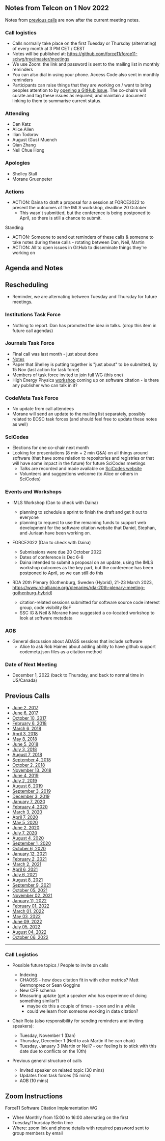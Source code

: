 ## Notes from Telcon on 1 Nov 2022

Notes from [previous calls](#previous-calls) are now after the current meeting notes.

### Call logistics

- Calls normally take place on the first Tuesday or Thursday (alternating) of every month at 3 PM CET / CEST
- Notes will be published at: https://github.com/force11/force11-sciwg/tree/master/meetings
- We use Zoom: the link and password is sent to the mailing list in monthly reminders
- You can also dial in using your phone. Access Code also sent in monthly reminders
- Participants can raise things that they are working on / want to bring peoples attention to by [opening a GitHub issue](https://github.com/force11/force11-sciwg/issues). The co-chairs will curate and tag these issues as required, and maintain a document linking to them to summarise current status.

### Attending
- Dan Katz
- Alice Allen
- Ilian Todorov
- August (Gus) Muench
- Qian Zhang
- Neil Chue Hong

### Apologies
- Shelley Stall
- Morane Gruenpeter


### Actions

- ACTION: Daina to draft a proposal for a session at FORCE2022 to present the outcomes of the IMLS workshop, deadline 20 October
  - This wasn't submitted, but the conference is being postponed to April, so there is still a chance to submit.

Standing:

- ACTION: Someone to send out reminders of these calls & someone to take notes during these calls - rotating between Dan, Neil, Martin
- ACTION: All to open issues in GitHub to disseminate things they're working on

## Agenda and Notes

## Rescheduling
- Reminder, we are alternating between Tuesday and Thursday for future meetings.

### Institutions Task Force

- Nothing to report. Dan has promoted the idea in talks. (drop this item in future call agendas)

### Journals Task Force 

- Final call was last month - just about done
- [Notes](https://docs.google.com/document/d/17WY98Rafa1ioFmeSwy0SYR1AgjbfrvR2Hh3B29rDvb0/edit)
- Paper that Shelley is putting together is "just about" to be submitted, by 15 Nov (last action for task force)
- Members of task force invited to join full WG (this one)
- High Energy Physics [workshop](https://indico.cern.ch/event/1211229/) coming up on software citation - is there any publisher who can talk in it?

### CodeMeta Task Force

- No update from call attendees
- Morane will send an update to the mailing list separately, possibly related to EOSC task forces (and should feel free to update these notes as well)

### SciCodes

- Elections for one co-chair next month
- Looking for presentations (8 min + 2 min Q&A) on all things around software (that have some relation to repositories and registries or that will have some impact in the future) for future SciCodes meetings
  - Talks are recorded and made available on [SciCodes website](https://scicodes.net)
  - Volunteers and suggestions welcome (to Alice or others in SciCodes)

### Events and Workshops

- IMLS Workshop (Dan to check with Daina)
  - planning to schedule a sprint to finish the draft and get it out to everyone
  - planning to request to use the remaining funds to support web development for the software citation website that Daniel, Stephan, and Juriaan have been working on. 

- FORCE2022 (Dan to check with Daina)
  - Submissions were due 20 October 2022
  - Dates of conference is Dec 6-8
  - Daina intended to submit a proposal on an update, using the IMLS workshop outcomes as the key part, but the conference has been postponed to April, so we can still do this

- RDA 20th Plenary (Gothenburg, Sweden (Hybrid), 21-23 March 2023, https://www.rd-alliance.org/plenaries/rda-20th-plenary-meeting-gothenburg-hybrid)
  - citation-related sessions submitted for software source code interest group, code visibility BoF
  - SSC IG & Neil & Morane have suggested a co-located workshop to look at software metadata

### AOB

- General discussion about ADASS sessions that include software
  - Alice to ask Rob Haines about adding ability to have github support codemeta.json files as a citation method

### Date of Next Meeting

- December 1, 2022 (back to Thursday, and back to normal time in US/Canada)

## Previous Calls

- [June 2, 2017](https://github.com/force11/force11-sciwg/blob/master/meetings/20170602-Notes.md)
- [June 6, 2017](https://github.com/force11/force11-sciwg/blob/master/meetings/20170606-Notes.md)
- [October 10, 2017](https://github.com/force11/force11-sciwg/blob/master/meetings/20171010-Notes.md)
- [February 6, 2018](https://github.com/force11/force11-sciwg/blob/master/meetings/20180206-Notes.md)
- [March 6, 2018](https://github.com/force11/force11-sciwg/blob/master/meetings/20180306-Notes.md)
- [April 3, 2018](https://github.com/force11/force11-sciwg/blob/master/meetings/20180403-Notes.md)
- [May 8, 2018](https://github.com/force11/force11-sciwg/blob/master/meetings/20180508-Notes.md)
- [June 5, 2018](https://github.com/force11/force11-sciwg/blob/master/meetings/20180605-Notes.md)
- [July 3, 2018](https://github.com/force11/force11-sciwg/blob/master/meetings/20180703-Notes.md)
- [August 7, 2018](https://github.com/force11/force11-sciwg/blob/master/meetings/20180807-Notes.md)
- [September 4, 2018](https://github.com/force11/force11-sciwg/blob/master/meetings/20180904-Notes.md)
- [October 2, 2018](https://github.com/force11/force11-sciwg/blob/master/meetings/20181002-Notes.md)
- [November 13, 2018](https://github.com/force11/force11-sciwg/blob/master/meetings/20181113-Notes.md)
- [June 4, 2019](https://github.com/force11/force11-sciwg/blob/master/meetings/20190604-Notes.md)
- [July 2, 2019](https://github.com/force11/force11-sciwg/blob/master/meetings/20190702-Notes.md)
- [August 6, 2019](https://github.com/force11/force11-sciwg/blob/master/meetings/20190806-Notes.md)
- [September 3, 2019](https://github.com/force11/force11-sciwg/blob/master/meetings/20190903-Notes.md)
- [December 3, 2019](https://github.com/force11/force11-sciwg/blob/master/meetings/20191203-Notes.md)
- [January 7, 2020](https://github.com/force11/force11-sciwg/blob/master/meetings/20200107-Notes.md)
- [February 4, 2020](https://github.com/force11/force11-sciwg/blob/master/meetings/20200204-Notes.md)
- [March 3, 2020](https://github.com/force11/force11-sciwg/blob/master/meetings/20200303-Notes.md)
- [April 7, 2020](https://github.com/force11/force11-sciwg/blob/master/meetings/20200407-Notes.md)
- [May 5, 2020](https://github.com/force11/force11-sciwg/blob/master/meetings/20200505-Notes.md)
- [June 2, 2020](https://github.com/force11/force11-sciwg/blob/master/meetings/20200602-Notes.md)
- [July 7, 2020](https://github.com/force11/force11-sciwg/blob/master/meetings/20200707-Notes.md)
- [August 4, 2020](https://github.com/force11/force11-sciwg/blob/master/meetings/20200804-Notes.md)
- [September 1, 2020](https://github.com/force11/force11-sciwg/blob/master/meetings/20200901-Notes.md)
- [October 6, 2020](https://github.com/force11/force11-sciwg/blob/master/meetings/20201006-Notes.md)
- [January 12, 2021](https://github.com/force11/force11-sciwg/blob/master/meetings/20210112-Notes.md)
- [February 2, 2021](https://github.com/force11/force11-sciwg/blob/master/meetings/20210202-Notes.md)
- [March 2, 2021](https://github.com/force11/force11-sciwg/blob/master/meetings/20210302-Notes.md)
- [April 6, 2021](https://github.com/force11/force11-sciwg/blob/master/meetings/20210406-Notes.md)
- [July 6, 2021](https://github.com/force11/force11-sciwg/blob/master/meetings/20210706-Notes.md)
- [August 8, 2021](https://github.com/force11/force11-sciwg/blob/master/meetings/20210803-Notes.md)
- [September 9, 2021](https://github.com/force11/force11-sciwg/blob/master/meetings/20210909-Notes.md)
- [October 05, 2021](https://github.com/force11/force11-sciwg/blob/master/meetings/20211005-Notes.md)
- [November 02, 2021](https://github.com/force11/force11-sciwg/blob/master/meetings/20211102-Notes.md)
- [January 11, 2022](https://github.com/force11/force11-sciwg/blob/master/meetings/20220111-Notes.md)
- [February 01, 2022](https://github.com/force11/force11-sciwg/blob/master/meetings/20220201-Notes.md)
- [March 01, 2022](https://github.com/force11/force11-sciwg/blob/master/meetings/20220301-Notes.md)
- [May 03, 2022](https://github.com/force11/force11-sciwg/blob/master/meetings/20220503-Notes.md)
- [June 09, 2022](https://github.com/force11/force11-sciwg/blob/master/meetings/20220609-Notes.md)
- [July 05, 2022](https://github.com/force11/force11-sciwg/blob/master/meetings/20220705-Notes.md)
- [August 04, 2022](https://github.com/force11/force11-sciwg/blob/master/meetings/20220804-Notes.md)
- [October 06, 2022](https://github.com/force11/force11-sciwg/blob/master/meetings/20221006-Notes.md)
---

### Call Logistics

- Possible future topics / People to invite on calls

  - Indexing
  - CHAOSS - how does citation fit in with other metrics? Matt Germonprez or Sean Goggins
  - New CFF schema
  - Measuring uptake (get a speaker who has experience of doing something similar?)
    - maybe do this a couple of times - soon and in a while
    - could we learn from someone working in data citation?

- Chair Rota (also responsibility for sending reminders and inviting speakers):
  - Tuesday, November 1 (Dan)
  - Thursday, December 1 (Neil to ask Martin if he can chair)
  - Tuesday, January 3 (Martin or Neil? - our feeling is to stick with this date due to conflicts on the 10th)
 
- Previous general structure of calls
  - Invited speaker on related topic (30 mins)
  - Updates from task forces (15 mins)
  - AOB (10 mins)

## Zoom Instructions

Force11 Software Citation Implementation WG

- When Monthly from 15:00 to 16:00 alternating on the first Tuesday/Thursday Berlin time
- Where: zoom link and phone details with required password sent to group members by email
